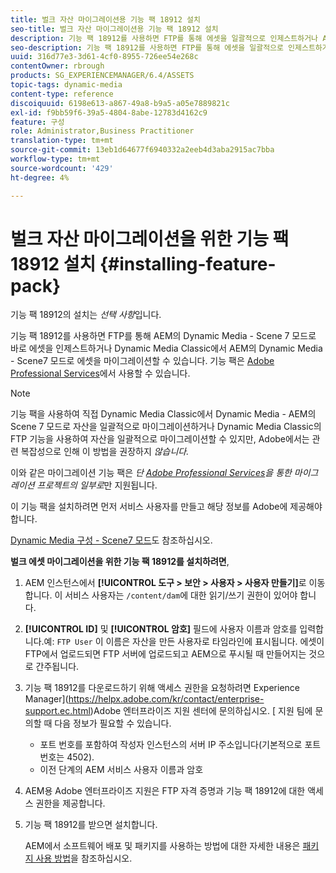 ```yaml
---
title: 벌크 자산 마이그레이션용 기능 팩 18912 설치
seo-title: 벌크 자산 마이그레이션용 기능 팩 18912 설치
description: 기능 팩 18912를 사용하면 FTP를 통해 에셋을 일괄적으로 인제스트하거나 AEM의 Dynamic Media Classic에서 Dynamic Media으로 에셋을 마이그레이션할 수 있습니다. 이 선택적 기능 팩은 Adobe 지원을 통해 제공됩니다.
seo-description: 기능 팩 18912를 사용하면 FTP를 통해 에셋을 일괄적으로 인제스트하거나 AEM의 Dynamic Media Classic에서 Dynamic Media으로 에셋을 마이그레이션할 수 있습니다. 이 선택적 기능 팩은 Adobe 지원을 통해 제공됩니다.
uuid: 316d77e3-3d61-4cf0-8955-726ee54e268c
contentOwner: rbrough
products: SG_EXPERIENCEMANAGER/6.4/ASSETS
topic-tags: dynamic-media
content-type: reference
discoiquuid: 6198e613-a867-49a8-b9a5-a05e7889821c
exl-id: f9bb59f6-39a5-4804-8abe-12783d4162c9
feature: 구성
role: Administrator,Business Practitioner
translation-type: tm+mt
source-git-commit: 13eb1d64677f6940332a2eeb4d3aba2915ac7bba
workflow-type: tm+mt
source-wordcount: '429'
ht-degree: 4%

---
```


# 벌크 자산 마이그레이션을 위한 기능 팩 18912 설치 {#installing-feature-pack}

기능 팩 18912의 설치는 _선택 사항_&#x200B;입니다.

기능 팩 18912를 사용하면 FTP를 통해 AEM의 Dynamic Media - Scene 7 모드로 바로 에셋을 인제스트하거나 Dynamic Media Classic에서 AEM의 Dynamic Media - Scene7 모드로 에셋을 마이그레이션할 수 있습니다. 기능 팩은 [Adobe Professional Services](https://www.adobe.com/experience-cloud/consulting-services.html)에서 사용할 수 있습니다.

>[!NOTE]
>
>기능 팩을 사용하여 직접 Dynamic Media Classic에서 Dynamic Media - AEM의 Scene 7 모드로 자산을 일괄적으로 마이그레이션하거나 Dynamic Media Classic의 FTP 기능을 사용하여 자산을 일괄적으로 마이그레이션할 수 있지만, Adobe에서는 관련 복잡성으로 인해 이 방법을 권장하지 *않습니다.*
>
>이와 같은 마이그레이션 기능 팩은 *단 [Adobe Professional Services](https://www.adobe.com/experience-cloud/consulting-services.html)을 통한 마이그레이션 프로젝트의 일부로*&#x200B;만 지원됩니다.

이 기능 팩을 설치하려면 먼저 서비스 사용자를 만들고 해당 정보를 Adobe에 제공해야 합니다.

[Dynamic Media 구성 - Scene7 모드](https://helpx.adobe.com/experience-manager/6-4/assets/using/config-dms7.html)도 참조하십시오.

**벌크 에셋 마이그레이션을 위한 기능 팩 18912를 설치하려면**,

1. AEM 인스턴스에서 **[!UICONTROL 도구 > 보안 > 사용자 > 사용자 만들기]**&#x200B;로 이동합니다. 이 서비스 사용자는 `/content/dam`에 대한 읽기/쓰기 권한이 있어야 합니다.
1. **[!UICONTROL ID]** 및 **[!UICONTROL 암호]** 필드에 사용자 이름과 암호를 입력합니다.예: `FTP User` 이 이름은 자산을 만든 사용자로 타임라인에 표시됩니다. 에셋이 FTP에서 업로드되면 FTP 서버에 업로드되고 AEM으로 푸시될 때 만들어지는 것으로 간주됩니다.
1. 기능 팩 18912를 다운로드하기 위해 액세스 권한을 요청하려면 Experience Manager](https://helpx.adobe.com/kr/contact/enterprise-support.ec.html)Adobe 엔터프라이즈 지원 센터에 문의하십시오. [ 지원 팀에 문의할 때 다음 정보가 필요할 수 있습니다.

   * 포트 번호를 포함하여 작성자 인스턴스의 서버 IP 주소입니다(기본적으로 포트 번호는 4502).
   * 이전 단계의 AEM 서비스 사용자 이름과 암호

1. AEM용 Adobe 엔터프라이즈 지원은 FTP 자격 증명과 기능 팩 18912에 대한 액세스 권한을 제공합니다.

1. 기능 팩 18912를 받으면 설치합니다.

   AEM에서 소프트웨어 배포 및 패키지를 사용하는 방법에 대한 자세한 내용은 [패키지 사용 방법](/help/sites-administering/package-manager.md)을 참조하십시오.
